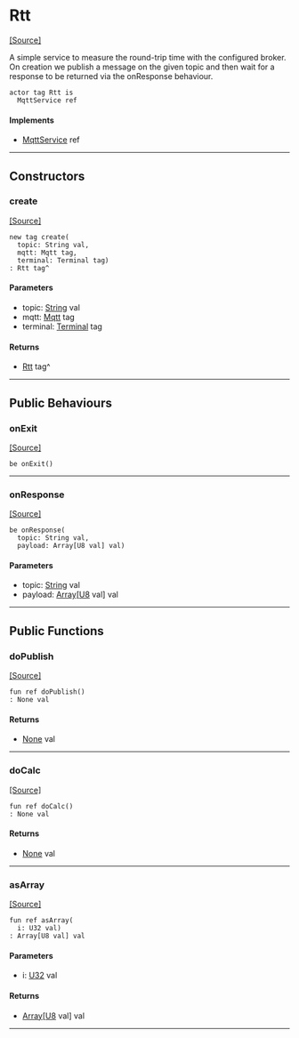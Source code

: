 # Rtt
<span class="source-link">[[Source]](src/mqtt-services/rtt.md#L-0-10)</span>

A simple service to measure the round-trip time with the configured broker.
On creation we publish a message on the given topic and then wait for a response
to be returned via the onResponse behaviour.


```pony
actor tag Rtt is
  MqttService ref
```

#### Implements

* [MqttService](mqtt-mqtt-MqttService.md) ref

---

## Constructors

### create
<span class="source-link">[[Source]](src/mqtt-services/rtt.md#L-0-23)</span>


```pony
new tag create(
  topic: String val,
  mqtt: Mqtt tag,
  terminal: Terminal tag)
: Rtt tag^
```
#### Parameters

*   topic: [String](builtin-String.md) val
*   mqtt: [Mqtt](mqtt-mqtt-Mqtt.md) tag
*   terminal: [Terminal](mqtt-terminal-Terminal.md) tag

#### Returns

* [Rtt](mqtt-services-Rtt.md) tag^

---

## Public Behaviours

### onExit
<span class="source-link">[[Source]](src/mqtt-services/rtt.md#L-0-29)</span>


```pony
be onExit()
```

---

### onResponse
<span class="source-link">[[Source]](src/mqtt-services/rtt.md#L-0-33)</span>


```pony
be onResponse(
  topic: String val,
  payload: Array[U8 val] val)
```
#### Parameters

*   topic: [String](builtin-String.md) val
*   payload: [Array](builtin-Array.md)\[[U8](builtin-U8.md) val\] val

---

## Public Functions

### doPublish
<span class="source-link">[[Source]](src/mqtt-services/rtt.md#L-0-45)</span>


```pony
fun ref doPublish()
: None val
```

#### Returns

* [None](builtin-None.md) val

---

### doCalc
<span class="source-link">[[Source]](src/mqtt-services/rtt.md#L-0-50)</span>


```pony
fun ref doCalc()
: None val
```

#### Returns

* [None](builtin-None.md) val

---

### asArray
<span class="source-link">[[Source]](src/mqtt-services/rtt.md#L-0-62)</span>


```pony
fun ref asArray(
  i: U32 val)
: Array[U8 val] val
```
#### Parameters

*   i: [U32](builtin-U32.md) val

#### Returns

* [Array](builtin-Array.md)\[[U8](builtin-U8.md) val\] val

---

